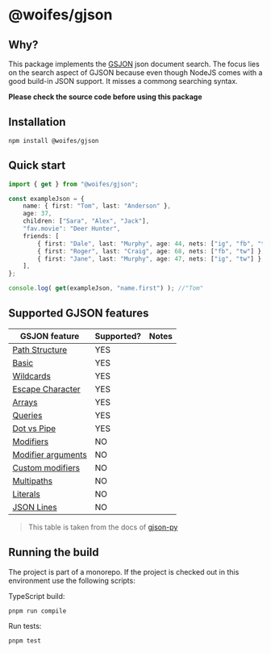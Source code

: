 # @woifes/gjson

## Why?
This package implements the [GSJON](https://github.com/tidwall/gjson) json document search. The focus lies on the search aspect of GJSON because even though NodeJS comes with a good build-in JSON support. It misses a commong searching syntax.

**Please check the source code before using this package**

## Installation

```shell
npm install @woifes/gjson
```

## Quick start

```typescript
import { get } from "@woifes/gjson";

const exampleJson = {
    name: { first: "Tom", last: "Anderson" },
    age: 37,
    children: ["Sara", "Alex", "Jack"],
    "fav.movie": "Deer Hunter",
    friends: [
        { first: "Dale", last: "Murphy", age: 44, nets: ["ig", "fb", "tw"] },
        { first: "Roger", last: "Craig", age: 68, nets: ["fb", "tw"] },
        { first: "Jane", last: "Murphy", age: 47, nets: ["ig", "tw"] },
    ],
};

console.log( get(exampleJson, "name.first") ); //"Tom"
```

## Supported GJSON features

|GSJON feature|Supported?|Notes|
|---|---|---|
|[Path Structure](https://github.com/tidwall/gjson/blob/master/SYNTAX.md#path-structure)|YES||
|[Basic](https://github.com/tidwall/gjson/blob/master/SYNTAX.md#basic)|YES||
|[Wildcards](https://github.com/tidwall/gjson/blob/master/SYNTAX.md#wildcards)|YES||
|[Escape Character](https://github.com/tidwall/gjson/blob/master/SYNTAX.md#escape-character)|YES||
|[Arrays](https://github.com/tidwall/gjson/blob/master/SYNTAX.md#arrays)|YES||
|[Queries](https://github.com/tidwall/gjson/blob/master/SYNTAX.md#queries)|YES||
|[Dot vs Pipe](https://github.com/tidwall/gjson/blob/master/SYNTAX.md#dot-vs-pipe)|YES||
|[Modifiers](https://github.com/tidwall/gjson/blob/master/SYNTAX.md#modifiers)|NO||
|[Modifier arguments](https://github.com/tidwall/gjson/blob/master/SYNTAX.md#modifiers)|NO||
|[Custom modifiers](https://github.com/tidwall/gjson/blob/master/SYNTAX.md#custom-modifiers)|NO||
|[Multipaths](https://github.com/tidwall/gjson/blob/master/SYNTAX.md#multipaths)|NO||
|[Literals](https://github.com/tidwall/gjson/blob/master/SYNTAX.md#literals)|NO||
|[JSON Lines](https://github.com/tidwall/gjson#json-lines)|NO||

> This table is taken from the docs of [gjson-py](https://github.com/volans-/gjson-py)

## Running the build

The project is part of a monorepo. If the project is checked out in this environment use the following scripts:

TypeScript build:

```shell
pnpm run compile
```

Run tests:

```shell
pnpm test
```